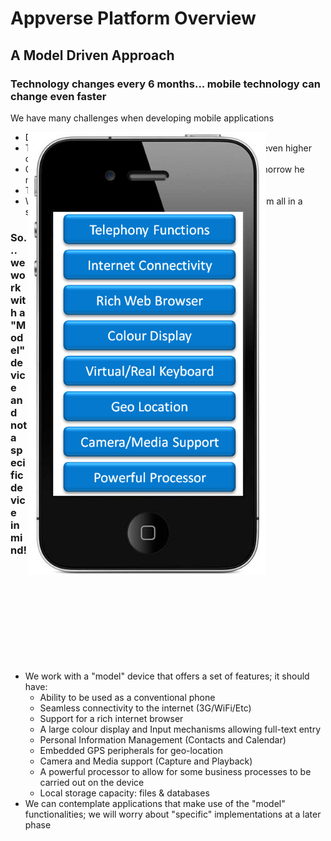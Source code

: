Appverse Platform Overview
====================

A Model Driven Approach
---------------------

### Technology changes every 6 months... mobile technology can change even faster

We have many challenges when developing mobile applications

* Develop, Distribute and Maintain for multiple platforms
* There's a high cost developing these applications and an even higher cost maintaining them
* Our clients need applications on one device today, but tomorrow he needs the same application on a different device...
* There is no convergence in the mobile market
* We have to decide our target market; we can't support them all in a sustainable manner... or can we?

<div style="float:right;top: -150px;position: relative;">
<img src="guides/platform_overview_model/appverse-model.png" alt="Alt A Model Driven Approach " style="max-height:80%;max-width:80%">
</div>

### So... we work with a "Model" device and not a specific device in mind!

* We work with a "model" device that offers a set of features; it should have:
    * Ability to be used as a conventional phone
    * Seamless connectivity to the internet (3G/WiFi/Etc)
    * Support for a rich internet browser
    * A large colour display and Input mechanisms allowing full-text entry
    * Personal Information Management (Contacts and Calendar)
    * Embedded GPS peripherals for geo-location
    * Camera and Media support (Capture and Playback)
    * A powerful processor to allow for some business processes to be carried out on the device
    * Local storage capacity: files & databases
* We can contemplate applications that make use of the "model" functionalities; we will worry about "specific" implementations at a later phase

